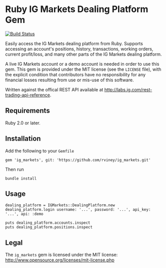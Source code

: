 # Ruby IG Markets Dealing Platform Gem

[![Build Status][travis-ci-badge]][travis-ci-home]

Easily access the IG Markets dealing platform from Ruby. Supports accessing an account's positions, history, transactions,
working orders, current profit/loss, and many other parts of the IG Markets dealing platform.

A live IG Markets account or a demo account is needed in order to use this gem. This gem is provided under the
MIT license (see the `LICENSE` file), with the explicit condition that contributors have no responsibility for
any financial losses resulting from use or mis-use of this software.

Written against the offical REST API available at http://labs.ig.com/rest-trading-api-reference.

[travis-ci-home]: http://travis-ci.org/rviney/ig_markets
[travis-ci-badge]: https://travis-ci.org/rviney/ig_markets.svg?branch=master

## Requirements

Ruby 2.0 or later.

## Installation

Add the following to your `Gemfile`

    gem 'ig_markets', git: 'https://github.com/rviney/ig_markets.git'

Then run

    bundle install

## Usage

    dealing_platform = IGMarkets::DealingPlatform.new
    dealing_platform.login username: '...', password: '...', api_key: '...', api: :demo

    puts dealing_platform.accounts.inspect
    puts dealing_platform.positions.inspect

## Legal

The `ig_markets` gem is licensed under the MIT license: http://www.opensource.org/licenses/mit-license.php
